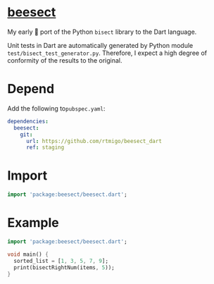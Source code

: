 # [beesect](https://github.com/rtmigo/beesect_dart)

My early 🚧 port of the Python `bisect` library to the Dart language.

Unit tests in Dart are automatically generated by Python
module `test/bisect_test_generator.py`. Therefore, I expect a high degree of
conformity of the results to the original.

# Depend

Add the following to`pubspec.yaml`:

```yaml
dependencies:
  beesect:
    git:
      url: https://github.com/rtmigo/beesect_dart
      ref: staging
```

# Import

```dart
import 'package:beesect/beesect.dart';
```

# Example

```dart
import 'package:beesect/beesect.dart';

void main() {
  sorted_list = [1, 3, 5, 7, 9];
  print(bisectRightNum(items, 5));
}
```